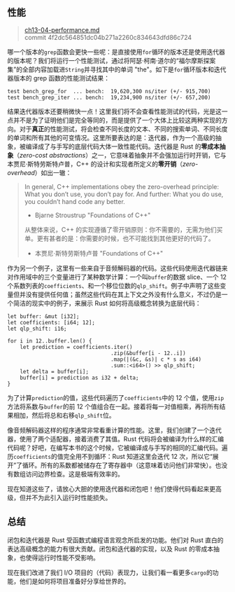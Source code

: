 ## 性能

> [ch13-04-performance.md](https://github.com/rust-lang/book/blob/master/second-edition/src/ch13-04-performance.md)
> <br>
> commit 4f2dc564851dc04b271a2260c834643dfd86c724

哪一个版本的`grep`函数会更快一些呢：是直接使用`for`循环的版本还是使用迭代器的版本呢？我们将运行一个性能测试，通过将阿瑟·柯南·道尔的“福尔摩斯探案集”的全部内容加载进`String`并寻找其中的单词 "the"。如下是`for`循环版本和迭代器版本的 grep 函数的性能测试结果：

```
test bench_grep_for  ... bench:  19,620,300 ns/iter (+/- 915,700)
test bench_grep_iter ... bench:  19,234,900 ns/iter (+/- 657,200)
```

结果迭代器版本还要稍微快一点！这里我们将不会查看性能测试的代码，光是这一点并不是为了证明他们是完全等同的，而是提供了一个大体上比较这两种实现的方向。对于**真正**的性能测试，将会检查不同长度的文本、不同的搜索单词、不同长度的单词和所有其他的可变情况。这里所要表达的是：迭代器，作为一个高级的抽象，被编译成了与手写的底层代码大体一致性能代码。迭代器是 Rust 的**零成本抽象**（*zero-cost abstractions*）之一，它意味着抽象并不会强加运行时开销，它与本贾尼·斯特劳斯特卢普，C++ 的设计和实现者所定义的**零开销**（*zero-overhead*）如出一辙：

> In general, C++ implementations obey the zero-overhead principle: What you don’t use, you don’t pay for. And further: What you do use, you couldn’t hand code any better.
>
> - Bjarne Stroustrup "Foundations of C++"
>
> 从整体来说，C++ 的实现遵循了零开销原则：你不需要的，无需为他们买单。更有甚者的是：你需要的时候，也不可能找到其他更好的代码了。
>
> - 本贾尼·斯特劳斯特卢普 "Foundations of C++"

作为另一个例子，这里有一些来自于音频解码器的代码。这些代码使用迭代器链来对作用域中的三个变量进行了某种数学计算：一个叫`buffer`的数据 slice、一个 12 个系数列表的`coefficients`、和一个移位位数的`qlp_shift`。例子中声明了这些变量但并没有提供任何值；虽然这些代码在其上下文之外没有什么意义，不过仍是一个简洁的现实中的例子，来展示 Rust 如何将高级概念转换为底层代码：

```rust,ignore
let buffer: &mut [i32];
let coefficients: [i64; 12];
let qlp_shift: i16;

for i in 12..buffer.len() {
    let prediction = coefficients.iter()
                                 .zip(&buffer[i - 12..i])
                                 .map(|(&c, &s)| c * s as i64)
                                 .sum::<i64>() >> qlp_shift;
    let delta = buffer[i];
    buffer[i] = prediction as i32 + delta;
}
```

为了计算`prediction`的值，这些代码遍历了`coefficients`中的 12 个值，使用`zip`方法将系数与`buffer`的前 12 个值组合在一起。接着将每一对值相乘，再将所有结果相加，然后将总和右移`qlp_shift`位。

像音频解码器这样的程序通常非常看重计算的性能。这里，我们创建了一个迭代器，使用了两个适配器，接着消费了其值。Rust 代码将会被编译为什么样的汇编代码呢？好吧，在编写本书的这个时候，它被编译成与手写的相同的汇编代码。遍历`coefficients`的值完全用不到循环：Rust 知道这里会迭代 12 次，所以它“展开”了循环。所有的系数都被储存在了寄存器中（这意味着访问他们非常快）。也没有数组访问边界检查。这是极端有效率的。

现在知道这些了，请放心大胆的使用迭代器和闭包吧！他们使得代码看起来更高级，但并不为此引入运行时性能损失。

## 总结

闭包和迭代器是 Rust 受函数式编程语言观念所启发的功能。他们对 Rust 直白的表达高级概念的能力有很大贡献。闭包和迭代器的实现，以及 Rust 的零成本抽象，也使得运行时性能不受影响。

现在我们改进了我们 I/O 项目的（代码）表现力，让我们看一看更多`cargo`的功能，他们是如何将项目准备好分享给世界的。